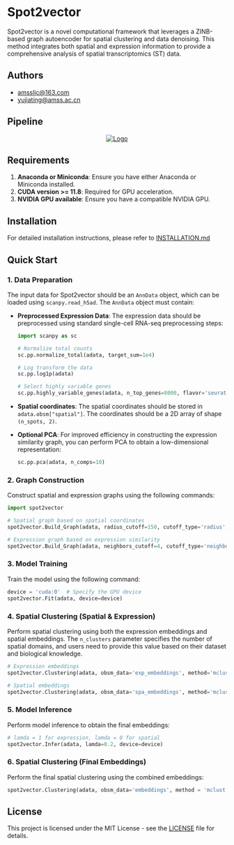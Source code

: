 # Spot2vector

Spot2vector is a novel computational framework that leverages a ZINB-based graph autoencoder for spatial clustering and data denoising. This method integrates both spatial and expression information to provide a comprehensive analysis of spatial transcriptomics (ST) data.

## Authors

- amssljc@163.com
- yujiating@amss.ac.cn


## Pipeline

<p align="center">
  <a href="https://github.com/amssljc/spot2vector/">
    <img src="image/Spot2vector.svg" alt="Logo">
  </a>
</p>


## Requirements

1. **Anaconda or Miniconda**: Ensure you have either Anaconda or Miniconda installed.
2. **CUDA version >= 11.8**: Required for GPU acceleration.
3. **NVIDIA GPU available**: Ensure you have a compatible NVIDIA GPU.


## Installation

For detailed installation instructions, please refer to [INSTALLATION.md](INSTALLATION.md)


## Quick Start

### 1. Data Preparation

The input data for Spot2vector should be an `AnnData` object, which can be loaded using `scanpy.read_h5ad`. The `AnnData` object must contain:

- **Preprocessed Expression Data**: The expression data should be preprocessed using standard single-cell RNA-seq preprocessing steps:
  ```python
  import scanpy as sc

  # Normalize total counts
  sc.pp.normalize_total(adata, target_sum=1e4)

  # Log transform the data
  sc.pp.log1p(adata)

  # Select highly variable genes
  sc.pp.highly_variable_genes(adata, n_top_genes=8000, flavor='seurat_v3')
  ```

- **Spatial coordinates**: The spatial coordinates should be stored in `adata.obsm["spatial"]`. The coordinates should be a 2D array of shape `(n_spots, 2)`.
- **Optional PCA**: For improved efficiency in constructing the expression similarity graph, you can perform PCA to obtain a low-dimensional representation: 
  ```python
  sc.pp.pca(adata, n_comps=10)
  ```

### 2. Graph Construction
Construct spatial and expression graphs using the following commands:
```python
import spot2vector

# Spatial graph based on spatial coordinates
spot2vector.Build_Graph(adata, radius_cutoff=150, cutoff_type='radius', graph_type='spatial')

# Expression graph based on expression similarity
spot2vector.Build_Graph(adata, neighbors_cutoff=4, cutoff_type='neighbors', graph_type='expression')
```
### 3. Model Training
Train the model using the following command:
```python
device = 'cuda:0'  # Specify the GPU device
spot2vector.Fit(adata, device=device)
```
### 4. Spatial Clustering (Spatial & Expression)
Perform spatial clustering using both the expression embeddings and spatial embeddings. The `n_clusters` parameter specifies the number of spatial domains, and users need to provide this value based on their dataset and biological knowledge.
```python
# Expression embeddings
spot2vector.Clustering(adata, obsm_data='exp_embeddings', method='mclust', n_cluster=n_clusters, verbose=False)

# Spatial embeddings
spot2vector.Clustering(adata, obsm_data='spa_embeddings', method='mclust', n_cluster=n_clusters, verbose=False)
```
### 5. Model Inference
Perform model inference to obtain the final embeddings:
```python
# lamda = 1 for expression, lamda = 0 for spatial
spot2vector.Infer(adata, lamda=0.2, device=device)
```
### 6. Spatial Clustering (Final Embeddings)
Perform the final spatial clustering using the combined embeddings:
```python
spot2vector.Clustering(adata, obsm_data='embeddings', method = 'mclust', n_cluster=n_clusters, verbose=False)
```

## License
This project is licensed under the MIT License - see the [LICENSE](LICENSE) file for details.
